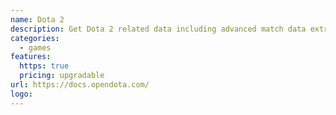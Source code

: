 ```yaml
---
name: Dota 2
description: Get Dota 2 related data including advanced match data extracted from match replays.
categories:
  - games
features:
  https: true
  pricing: upgradable
url: https://docs.opendota.com/
logo:
---
```

